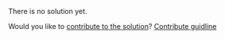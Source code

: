 
There is no solution yet.

Would you like to [contribute to the solution](https://github.com/BFEdev/BFE.dev-solutions/blob/main/quiz/min-max_en.md)? [Contribute guidline](https://github.com/BFEdev/BFE.dev-solutions#how-to-contribute)
